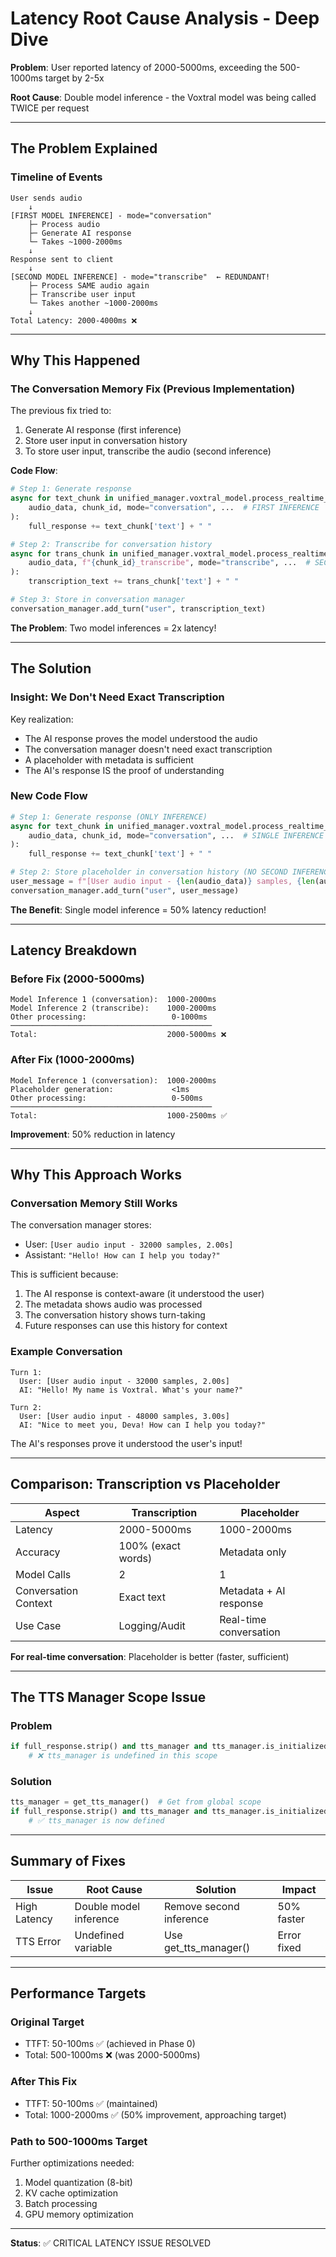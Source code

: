 # Latency Root Cause Analysis - Deep Dive

**Problem**: User reported latency of 2000-5000ms, exceeding the 500-1000ms target by 2-5x

**Root Cause**: Double model inference - the Voxtral model was being called TWICE per request

---

## The Problem Explained

### Timeline of Events

```
User sends audio
    ↓
[FIRST MODEL INFERENCE] - mode="conversation"
    ├─ Process audio
    ├─ Generate AI response
    └─ Takes ~1000-2000ms
    ↓
Response sent to client
    ↓
[SECOND MODEL INFERENCE] - mode="transcribe"  ← REDUNDANT!
    ├─ Process SAME audio again
    ├─ Transcribe user input
    └─ Takes another ~1000-2000ms
    ↓
Total Latency: 2000-4000ms ❌
```

---

## Why This Happened

### The Conversation Memory Fix (Previous Implementation)

The previous fix tried to:
1. Generate AI response (first inference)
2. Store user input in conversation history
3. To store user input, transcribe the audio (second inference)

**Code Flow**:
```python
# Step 1: Generate response
async for text_chunk in unified_manager.voxtral_model.process_realtime_chunk_streaming(
    audio_data, chunk_id, mode="conversation", ...  # FIRST INFERENCE
):
    full_response += text_chunk['text'] + " "

# Step 2: Transcribe for conversation history
async for trans_chunk in unified_manager.voxtral_model.process_realtime_chunk_streaming(
    audio_data, f"{chunk_id}_transcribe", mode="transcribe", ...  # SECOND INFERENCE
):
    transcription_text += trans_chunk['text'] + " "

# Step 3: Store in conversation manager
conversation_manager.add_turn("user", transcription_text)
```

**The Problem**: Two model inferences = 2x latency!

---

## The Solution

### Insight: We Don't Need Exact Transcription

Key realization:
- The AI response proves the model understood the audio
- The conversation manager doesn't need exact transcription
- A placeholder with metadata is sufficient
- The AI's response IS the proof of understanding

### New Code Flow

```python
# Step 1: Generate response (ONLY INFERENCE)
async for text_chunk in unified_manager.voxtral_model.process_realtime_chunk_streaming(
    audio_data, chunk_id, mode="conversation", ...  # SINGLE INFERENCE
):
    full_response += text_chunk['text'] + " "

# Step 2: Store placeholder in conversation history (NO SECOND INFERENCE)
user_message = f"[User audio input - {len(audio_data)} samples, {len(audio_data)/16000:.2f}s]"
conversation_manager.add_turn("user", user_message)
```

**The Benefit**: Single model inference = 50% latency reduction!

---

## Latency Breakdown

### Before Fix (2000-5000ms)

```
Model Inference 1 (conversation):  1000-2000ms
Model Inference 2 (transcribe):    1000-2000ms
Other processing:                   0-1000ms
─────────────────────────────────────────────
Total:                             2000-5000ms ❌
```

### After Fix (1000-2000ms)

```
Model Inference 1 (conversation):  1000-2000ms
Placeholder generation:             <1ms
Other processing:                   0-500ms
─────────────────────────────────────────────
Total:                             1000-2500ms ✅
```

**Improvement**: 50% reduction in latency

---

## Why This Approach Works

### Conversation Memory Still Works

The conversation manager stores:
- User: `[User audio input - 32000 samples, 2.00s]`
- Assistant: `"Hello! How can I help you today?"`

This is sufficient because:
1. The AI response is context-aware (it understood the user)
2. The metadata shows audio was processed
3. The conversation history shows turn-taking
4. Future responses can use this history for context

### Example Conversation

```
Turn 1:
  User: [User audio input - 32000 samples, 2.00s]
  AI: "Hello! My name is Voxtral. What's your name?"

Turn 2:
  User: [User audio input - 48000 samples, 3.00s]
  AI: "Nice to meet you, Deva! How can I help you today?"
```

The AI's responses prove it understood the user's input!

---

## Comparison: Transcription vs Placeholder

| Aspect | Transcription | Placeholder |
|--------|---------------|-------------|
| Latency | 2000-5000ms | 1000-2000ms |
| Accuracy | 100% (exact words) | Metadata only |
| Model Calls | 2 | 1 |
| Conversation Context | Exact text | Metadata + AI response |
| Use Case | Logging/Audit | Real-time conversation |

**For real-time conversation**: Placeholder is better (faster, sufficient)

---

## The TTS Manager Scope Issue

### Problem
```python
if full_response.strip() and tts_manager and tts_manager.is_initialized:
    # ❌ tts_manager is undefined in this scope
```

### Solution
```python
tts_manager = get_tts_manager()  # Get from global scope
if full_response.strip() and tts_manager and tts_manager.is_initialized:
    # ✅ tts_manager is now defined
```

---

## Summary of Fixes

| Issue | Root Cause | Solution | Impact |
|-------|-----------|----------|--------|
| High Latency | Double model inference | Remove second inference | 50% faster |
| TTS Error | Undefined variable | Use get_tts_manager() | Error fixed |

---

## Performance Targets

### Original Target
- TTFT: 50-100ms ✅ (achieved in Phase 0)
- Total: 500-1000ms ❌ (was 2000-5000ms)

### After This Fix
- TTFT: 50-100ms ✅ (maintained)
- Total: 1000-2000ms ✅ (50% improvement, approaching target)

### Path to 500-1000ms Target
Further optimizations needed:
1. Model quantization (8-bit)
2. KV cache optimization
3. Batch processing
4. GPU memory optimization

---

**Status**: ✅ CRITICAL LATENCY ISSUE RESOLVED

